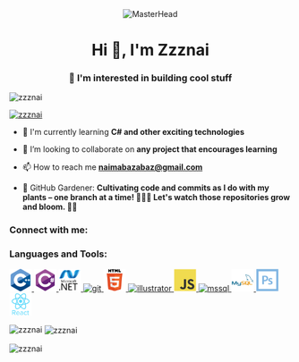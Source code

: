 
<div align="center">
  <img src="https://images.squarespace-cdn.com/content/v1/5d902d5c0f86bc4262944e16/1573117822036-B33A0D65A3IR0XWGJY5A/Guides-Animation-Final-700x360.gif?format=1000w" alt="MasterHead">
</div>


<h1 align="center">Hi 👋, I'm Zzznai</h1>
<h3 align="center">👀 I'm interested in building cool stuff</h3>


<p align="left"> <img src="https://komarev.com/ghpvc/?username=zzznai&label=Profile%20views&color=0e75b6&style=flat" alt="zzznai" /> </p>

<p align="left"> <a href="https://github.com/ryo-ma/github-profile-trophy"><img src="https://github-profile-trophy.vercel.app/?username=zzznai" alt="zzznai" /></a> </p>

- 🌱 I'm currently learning **C# and other exciting technologies**

- 👯 I’m looking to collaborate on **any project that encourages learning**

- 📫 How to reach me **naimabazabaz@gmail.com**

- 🌿 GitHub Gardener: **Cultivating code and commits as I do with my plants – one branch at a time! 🌿👩‍💻 Let's watch those repositories grow and bloom. 🌸🌱**

<h3 align="left">Connect with me:</h3>
<p align="left">
</p>

<h3 align="left">Languages and Tools:</h3>
<p align="left"> <a href="https://www.w3schools.com/cpp/" target="_blank" rel="noreferrer"> <img src="https://raw.githubusercontent.com/devicons/devicon/master/icons/cplusplus/cplusplus-original.svg" alt="cplusplus" width="40" height="40"/> </a> <a href="https://www.w3schools.com/cs/" target="_blank" rel="noreferrer"> <img src="https://raw.githubusercontent.com/devicons/devicon/master/icons/csharp/csharp-original.svg" alt="csharp" width="40" height="40"/> </a> <a href="https://dotnet.microsoft.com/" target="_blank" rel="noreferrer"> <img src="https://raw.githubusercontent.com/devicons/devicon/master/icons/dot-net/dot-net-original-wordmark.svg" alt="dotnet" width="40" height="40"/> </a> <a href="https://git-scm.com/" target="_blank" rel="noreferrer"> <img src="https://www.vectorlogo.zone/logos/git-scm/git-scm-icon.svg" alt="git" width="40" height="40"/> </a> <a href="https://www.w3.org/html/" target="_blank" rel="noreferrer"> <img src="https://raw.githubusercontent.com/devicons/devicon/master/icons/html5/html5-original-wordmark.svg" alt="html5" width="40" height="40"/> </a> <a href="https://www.adobe.com/in/products/illustrator.html" target="_blank" rel="noreferrer"> <img src="https://www.vectorlogo.zone/logos/adobe_illustrator/adobe_illustrator-icon.svg" alt="illustrator" width="40" height="40"/> </a> <a href="https://developer.mozilla.org/en-US/docs/Web/JavaScript" target="_blank" rel="noreferrer"> <img src="https://raw.githubusercontent.com/devicons/devicon/master/icons/javascript/javascript-original.svg" alt="javascript" width="40" height="40"/> </a> <a href="https://www.microsoft.com/en-us/sql-server" target="_blank" rel="noreferrer"> <img src="https://www.svgrepo.com/show/303229/microsoft-sql-server-logo.svg" alt="mssql" width="40" height="40"/> </a> <a href="https://www.mysql.com/" target="_blank" rel="noreferrer"> <img src="https://raw.githubusercontent.com/devicons/devicon/master/icons/mysql/mysql-original-wordmark.svg" alt="mysql" width="40" height="40"/> </a> <a href="https://www.photoshop.com/en" target="_blank" rel="noreferrer"> <img src="https://raw.githubusercontent.com/devicons/devicon/master/icons/photoshop/photoshop-line.svg" alt="photoshop" width="40" height="40"/> </a> <a href="https://reactjs.org/" target="_blank" rel="noreferrer"> <img src="https://raw.githubusercontent.com/devicons/devicon/master/icons/react/react-original-wordmark.svg" alt="react" width="40" height="40"/> </a> </p>

<p><img align="left" src="https://github-readme-stats.vercel.app/api/top-langs?username=zzznai&show_icons=true&locale=en&layout=compact" alt="zzznai" /></p>

<p>&nbsp;<img align="center" src="https://github-readme-stats.vercel.app/api?username=zzznai&show_icons=true&locale=en" alt="zzznai" /></p>

<p><img align="center" src="https://github-readme-streak-stats.herokuapp.com/?user=zzznai&" alt="zzznai" /></p>

